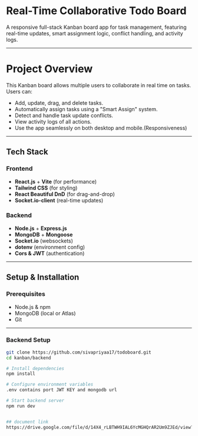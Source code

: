 #  Real-Time Collaborative Todo Board

A responsive full-stack Kanban board app for task management, featuring real-time updates, smart assignment logic, conflict handling, and activity logs.

---

# Project Overview

This Kanban board allows multiple users to collaborate in real time on tasks. Users can:
- Add, update, drag, and delete tasks.
- Automatically assign tasks using a "Smart Assign" system.
- Detect and handle task update conflicts.
- View activity logs of all actions.
- Use the app seamlessly on both desktop and mobile.(Responsiveness)

---

##  Tech Stack

### Frontend
- **React.js** + **Vite** (for performance)
- **Tailwind CSS** (for styling)
- **React Beautiful DnD** (for drag-and-drop)
- **Socket.io-client** (real-time updates)

### Backend
- **Node.js** + **Express.js**
- **MongoDB** + **Mongoose**
- **Socket.io** (websockets)
- **dotenv** (environment config)
- **Cors & JWT** (authentication)

---

## Setup & Installation

### Prerequisites
- Node.js & npm
- MongoDB (local or Atlas)
- Git

---

###  Backend Setup

```bash
git clone https://github.com/sivapriyaa17/todoboard.git
cd kanban/backend

# Install dependencies
npm install

# Configure environment variables
.env contains port JWT KEY and mongodb url 

# Start backend server
npm run dev


## document link
https://drive.google.com/file/d/14X4_rLBTWH9IAL6YcMGHQrAR2Um9ZJEd/view?usp=sharing
